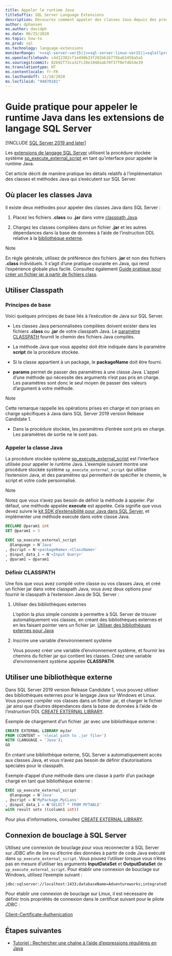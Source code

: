 ```yaml
---
title: Appeler le runtime Java
titleSuffix: SQL Server Language Extensions
description: Découvrez comment appeler des classes Java depuis des procédures stockées SQL Server en utilisant l’extension de langage SQL Server.
author: dphansen
ms.author: davidph
ms.date: 06/25/2020
ms.topic: how-to
ms.prod: sql
ms.technology: language-extensions
monikerRange: '>=sql-server-ver15||>=sql-server-linux-ver15||=sqlallproducts-allversions'
ms.openlocfilehash: c4d12382cf1e498b33f202bb1b775ba63458a5a5
ms.sourcegitcommit: 82b92f73ca32fc28e1948aab70f37f0efdb54e39
ms.translationtype: HT
ms.contentlocale: fr-FR
ms.lasthandoff: 11/18/2020
ms.locfileid: "94870181"
---
```

# <a name="how-to-call-the-java-runtime-in-sql-server-language-extensions"></a>Guide pratique pour appeler le runtime Java dans les extensions de langage SQL Server
[!INCLUDE [SQL Server 2019 and later](../../includes/applies-to-version/sqlserver2019.md)]

Les [extensions de langage SQL Server](../language-extensions-overview.md) utilisent la procédure stockée système [sp_execute_external_script](../../relational-databases/system-stored-procedures/sp-execute-external-script-transact-sql.md) en tant qu’interface pour appeler le runtime Java. 

Cet article décrit de manière pratique les détails relatifs à l’implémentation des classes et méthodes Java qui s’exécutent sur SQL Server.

## <a name="where-to-place-java-classes"></a>Où placer les classes Java

Il existe deux méthodes pour appeler des classes Java dans SQL Server :

1. Placez les fichiers **.class** ou **.jar** dans votre [classpath Java](#classpath). 

2. Chargez les classes compilées dans un fichier  **.jar** et les autres dépendances dans la base de données à l’aide de l’instruction DDL relative à la [bibliothèque externe](#external-library). 

> [!NOTE]
> En règle générale, utilisez de préférence des fichiers  **.jar** et non des fichiers **.class** individuels. Il s’agit d’une pratique courante en Java, qui rend l’expérience globale plus facile. Consultez également [Guide pratique pour créer un fichier jar à partir de fichiers class](create-a-java-jar-file-from-class-files.md).

<a name="classpath"></a>

## <a name="use-classpath"></a>Utiliser Classpath

### <a name="basic-principles"></a>Principes de base

Voici quelques principes de base liés à l’exécution de Java sur SQL Server.

* Les classes Java personnalisées compilées doivent exister dans les fichiers **.class** ou **.jar** de votre classpath Java. Le [paramètre CLASSPATH](#set-classpath) fournit le chemin des fichiers Java compilés. 

* La méthode Java que vous appelez doit être indiquée dans le paramètre **script** de la procédure stockée.

* Si la classe appartient à un package, le **packageName** doit être fourni.

* **params** permet de passer des paramètres à une classe Java. L’appel d’une méthode qui nécessite des arguments n’est pas pris en charge. Les paramètres sont donc le seul moyen de passer des valeurs d’argument à votre méthode. 

> [!NOTE]
> Cette remarque rappelle les opérations prises en charge et non prises en charge spécifiques à Java dans SQL Server 2019 version Release Candidate 1.
> * Dans la procédure stockée, les paramètres d’entrée sont pris en charge. Les paramètres de sortie ne le sont pas.

### <a name="call-java-class"></a>Appeler la classe Java

La procédure stockée système [sp_execute_external_script](../../relational-databases/system-stored-procedures/sp-execute-external-script-transact-sql.md) est l’interface utilisée pour appeler le runtime Java. L’exemple suivant montre une procédure stockée système `sp_execute_external_script` qui utilise l’extension Java, et des paramètres qui permettent de spécifier le chemin, le script et votre code personnalisé.

> [!NOTE]
> Notez que vous n’avez pas besoin de définir la méthode à appeler. Par défaut, une méthode appelée **execute** est appelée. Cela signifie que vous devez suivre le [kit SDK d’extensibilité pour Java dans SQL Server](extensibility-sdk-java-sql-server.md), et implémenter une méthode execute dans votre classe Java.

```sql
DECLARE @param1 int
SET @param1 = 3

EXEC sp_execute_external_script
  @language = N'Java'
, @script = N'<packageName>.<ClassName>'
, @input_data_1 = N'<Input Query>'
, @param1 = @param1
```

<a name="set-classpath"></a>

### <a name="set-classpath"></a>Définir CLASSPATH

Une fois que vous avez compilé votre classe ou vos classes Java, et créé un fichier jar dans votre classpath Java, vous avez deux options pour fournir le classpath à l’extension Java de SQL Server :

1. Utiliser des bibliothèques externes

    L’option la plus simple consiste à permettre à SQL Server de trouver automatiquement vos classes, en créant des bibliothèques externes et en les faisant pointer vers un fichier jar. [Utiliser des bibliothèques externes pour Java](#external-library)

2. Inscrire une variable d’environnement système

    Vous pouvez créer une variable d’environnement système, et fournir les chemins du fichier jar qui contient les classes. Créez une variable d’environnement système appelée **CLASSPATH**.

<a name="external-library"></a>

## <a name="use-external-library"></a>Utiliser une bibliothèque externe

Dans SQL Server 2019 version Release Candidate 1, vous pouvez utiliser des bibliothèques externes pour le langage Java sur Windows et Linux. Vous pouvez compiler vos classes dans un fichier .jar, et charger le fichier .jar ainsi que d’autres dépendances dans la base de données à l’aide de l’instruction DDL [CREATE EXTERNAL LIBRARY](../../t-sql/statements/create-external-library-transact-sql.md).

Exemple de chargement d’un fichier .jar avec une bibliothèque externe :

```sql 
CREATE EXTERNAL LIBRARY myJar
FROM (CONTENT = '<local path to .jar file>') 
WITH (LANGUAGE = 'Java'); 
GO
```

En créant une bibliothèque externe, SQL Server a automatiquement accès aux classes Java, et vous n’avez pas besoin de définir d’autorisations spéciales pour le classpath.

Exemple d’appel d’une méthode dans une classe à partir d’un package chargé en tant que bibliothèque externe :

```sql
EXEC sp_execute_external_script
  @language = N'Java'
, @script = N'MyPackage.MyCLass'
, @input_data_1 = N'SELECT * FROM MYTABLE'
with result sets ((column1 int))
```

Pour plus d’informations, consultez [CREATE EXTERNAL LIBRARY](../../t-sql/statements/create-external-library-transact-sql.md).

## <a name="loopback-connection-to-sql-server"></a>Connexion de bouclage à SQL Server

Utilisez une connexion de bouclage pour vous reconnecter à SQL Server sur JDBC afin de lire ou d’écrire des données à partir de code Java exécuté dans `sp_execute_external_script`. Vous pouvez l’utiliser lorsque vous n’êtes pas en mesure d’utiliser les arguments **InputDataSet** et **OutputDataSet** de `sp_execute_external_script`.
Pour établir une connexion de bouclage sur Windows, utilisez l’exemple suivant :

```
jdbc:sqlserver://localhost:1433;databaseName=Adventureworks;integratedSecurity=true;
``` 

Pour établir une connexion de bouclage sur Linux, il est nécessaire de définir trois propriétés de connexion dans le certificat suivant pour le pilote JDBC :

[Client-Certificate-Authenication](https://github.com/microsoft/mssql-jdbc/wiki/Client-Certificate-Authentication-for-Loopback-Scenarios)


## <a name="next-steps"></a>Étapes suivantes

+ [Tutoriel : Rechercher une chaîne à l’aide d’expressions régulières en Java](../tutorials/search-for-string-using-regular-expressions-in-java.md)